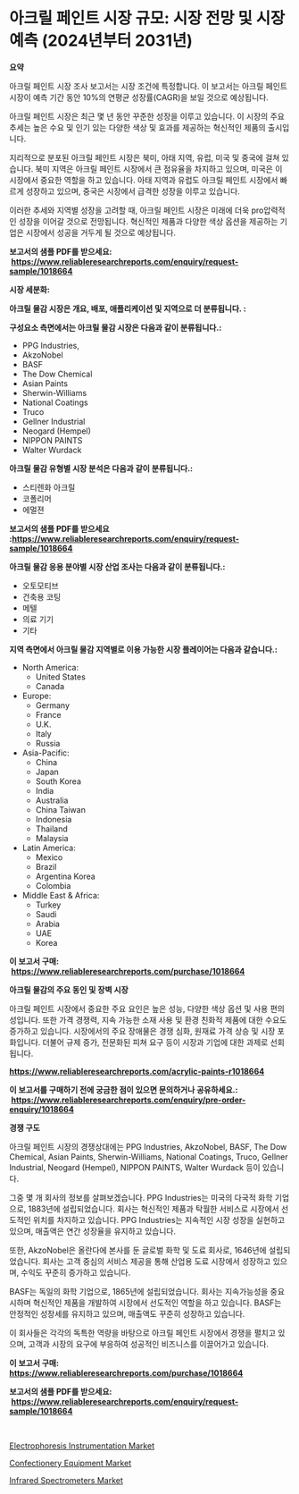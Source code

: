 <p><h1>아크릴 페인트 시장 규모: 시장 전망 및 시장 예측 (2024년부터 2031년)</h1></p><p><strong>요약</strong></p>
<p><p>아크릴 페인트 시장 조사 보고서는 시장 조건에 특정합니다. 이 보고서는 아크릴 페인트 시장이 예측 기간 동안 10%의 연평균 성장률(CAGR)을 보일 것으로 예상됩니다.</p><p>아크릴 페인트 시장은 최근 몇 년 동안 꾸준한 성장을 이루고 있습니다. 이 시장의 주요 추세는 높은 수요 및 인기 있는 다양한 색상 및 효과를 제공하는 혁신적인 제품의 출시입니다.</p><p>지리적으로 분포된 아크릴 페인트 시장은 북미, 아태 지역, 유럽, 미국 및 중국에 걸쳐 있습니다. 북미 지역은 아크릴 페인트 시장에서 큰 점유율을 차지하고 있으며, 미국은 이 시장에서 중요한 역할을 하고 있습니다. 아태 지역과 유럽도 아크릴 페인트 시장에서 빠르게 성장하고 있으며, 중국은 시장에서 급격한 성장을 이루고 있습니다.</p><p>이러한 추세와 지역별 성장을 고려할 때, 아크릴 페인트 시장은 미래에 더욱 pro압력적인 성장을 이어갈 것으로 전망됩니다. 혁신적인 제품과 다양한 색상 옵션을 제공하는 기업은 시장에서 성공을 거두게 될 것으로 예상됩니다.</p></p>
<p><strong>보고서의 샘플 PDF를 받으세요: &nbsp;<a href="https://www.reliableresearchreports.com/enquiry/request-sample/1018664">https://www.reliableresearchreports.com/enquiry/request-sample/1018664</a></strong></p>
<p><strong>시장 세분화:</strong></p>
<p><strong> 아크릴 물감 시장은 개요, 배포, 애플리케이션 및 지역으로 더 분류됩니다. :</strong></p>
<p><strong>구성요소 측면에서는 아크릴 물감 시장은 다음과 같이 분류됩니다.:</strong></p>
<p><ul><li>PPG Industries,</li><li>AkzoNobel</li><li>BASF</li><li>The Dow Chemical</li><li>Asian Paints</li><li>Sherwin-Williams</li><li>National Coatings</li><li>Truco</li><li>Gellner Industrial</li><li>Neogard (Hempel)</li><li>NIPPON PAINTS</li><li>Walter Wurdack</li></ul></p>
<p><strong> 아크릴 물감 유형별 시장 분석은 다음과 같이 분류됩니다.:</strong></p>
<p><ul><li>스티렌화 아크릴</li><li>코폴리머</li><li>에멀젼</li></ul></p>
<p><strong>보고서의 샘플 PDF를 받으세요 :<a href="https://www.reliableresearchreports.com/enquiry/request-sample/1018664">https://www.reliableresearchreports.com/enquiry/request-sample/1018664</a></strong></p>
<p><strong> 아크릴 물감 응용 분야별 시장 산업 조사는 다음과 같이 분류됩니다.:</strong></p>
<p><ul><li>오토모티브</li><li>건축용 코팅</li><li>메텔</li><li>의료 기기</li><li>기타</li></ul></p>
<p><strong>지역 측면에서 아크릴 물감 지역별로 이용 가능한 시장 플레이어는 다음과 같습니다.:</strong></p>
<p><ul>
    <li>
        North America:
        <ul>
            <li>United States</li>
            <li>Canada</li>
        </ul>
    </li>
    <li>
        Europe:
        <ul>
            <li>Germany</li>
            <li>France</li>
            <li>U.K.</li>
            <li>Italy</li>
            <li>Russia</li>
        </ul>
    </li>
    <li>
        Asia-Pacific:
        <ul>
            <li>China</li>
            <li>Japan</li>
            <li>South Korea</li>
            <li>India</li>
            <li>Australia</li>
            <li>China Taiwan</li>
            <li>Indonesia</li>
            <li>Thailand</li>
            <li>Malaysia</li>
        </ul>
    </li>
    <li>
        Latin America:
        <ul>
            <li>Mexico</li>
            <li>Brazil</li>
            <li>Argentina Korea</li>
            <li>Colombia</li>
        </ul>
    </li>
    <li>
        Middle East & Africa:
        <ul>
            <li>Turkey</li>
            <li>Saudi</li>
            <li>Arabia</li>
            <li>UAE</li>
            <li>Korea</li>
        </ul>
    </li>
    </ul></p>
<p><strong>이 보고서 구매: &nbsp;<a href="https://www.reliableresearchreports.com/purchase/1018664">https://www.reliableresearchreports.com/purchase/1018664</a></strong></p>
<p><strong>아크릴 물감의 주요 동인 및 장벽 시장</strong></p>
<p><p>아크릴 페인트 시장에서 중요한 주요 요인은 높은 성능, 다양한 색상 옵션 및 사용 편의성입니다. 또한 가격 경쟁력, 지속 가능한 소재 사용 및 환경 친화적 제품에 대한 수요도 증가하고 있습니다. 시장에서의 주요 장애물은 경쟁 심화, 원재료 가격 상승 및 시장 포화입니다. 더불어 규제 증가, 전문화된 피쳐 요구 등이 시장과 기업에 대한 과제로 선회됩니다.</p></p>
<p><strong><a href="https://www.reliableresearchreports.com/acrylic-paints-r1018664">https://www.reliableresearchreports.com/acrylic-paints-r1018664</a></strong></p>
<p><strong>이 보고서를 구매하기 전에 궁금한 점이 있으면 문의하거나 공유하세요.: &nbsp;<a href="https://www.reliableresearchreports.com/enquiry/pre-order-enquiry/1018664">https://www.reliableresearchreports.com/enquiry/pre-order-enquiry/1018664</a></strong></p>
<p><strong>경쟁 구도</strong></p>
<p><p>아크릴 페인트 시장의 경쟁상대에는 PPG Industries, AkzoNobel, BASF, The Dow Chemical, Asian Paints, Sherwin-Williams, National Coatings, Truco, Gellner Industrial, Neogard (Hempel), NIPPON PAINTS, Walter Wurdack 등이 있습니다.</p><p>그중 몇 개 회사의 정보를 살펴보겠습니다. PPG Industries는 미국의 다국적 화학 기업으로, 1883년에 설립되었습니다. 회사는 혁신적인 제품과 탁월한 서비스로 시장에서 선도적인 위치를 차지하고 있습니다. PPG Industries는 지속적인 시장 성장을 실현하고 있으며, 매출액은 연간 성장율을 유지하고 있습니다.</p><p>또한, AkzoNobel은 올란다에 본사를 둔 글로벌 화학 및 도료 회사로, 1646년에 설립되었습니다. 회사는 고객 중심의 서비스 제공을 통해 산업용 도료 시장에서 성장하고 있으며, 수익도 꾸준히 증가하고 있습니다.</p><p>BASF는 독일의 화학 기업으로, 1865년에 설립되었습니다. 회사는 지속가능성을 중요시하며 혁신적인 제품을 개발하여 시장에서 선도적인 역할을 하고 있습니다. BASF는 안정적인 성장세를 유지하고 있으며, 매출액도 꾸준히 성장하고 있습니다.</p><p>이 회사들은 각각의 독특한 역량을 바탕으로 아크릴 페인트 시장에서 경쟁을 펼치고 있으며, 고객과 시장의 요구에 부응하여 성공적인 비즈니스를 이끌어가고 있습니다.</p></p>
<p><strong>이 보고서 구매: &nbsp; <a href="https://www.reliableresearchreports.com/purchase/1018664">https://www.reliableresearchreports.com/purchase/1018664</a></strong></p>
<p><strong>보고서의 샘플 PDF를 받으세요: &nbsp;<a href="https://www.reliableresearchreports.com/enquiry/request-sample/1018664">https://www.reliableresearchreports.com/enquiry/request-sample/1018664</a></strong><strong></strong></p>
<p>&nbsp;</p>
<p><p><a href="https://github.com/kosella/Market-Research-Report-List-2/blob/main/electrophoresis-instrumentation-market.md">Electrophoresis Instrumentation Market</a></p><p><a href="https://github.com/singletonthaxterkelliehr2df/Market-Research-Report-List-2/blob/main/confectionery-equipment-market.md">Confectionery Equipment Market</a></p><p><a href="https://github.com/kufem1/Market-Research-Report-List-2/blob/main/infrared-spectrometers-market.md">Infrared Spectrometers Market</a></p></p>